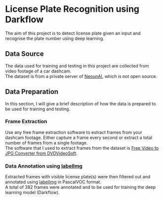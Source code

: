 # License Plate Recognition using Darkflow

The aim of this project is to detect license plate given an input and recognise the plate number using deep learning.

## Data Source

The data used for training and testing in this project are collected from video footage of a car dashcam.  
The dataset is from a private server of [NeounAI](https://neuon.ai/), which is not open source.

## Data Preparation

In this section, I will give a brief description of how the data is prepared to be used for training and testing.

### Frame Extraction

Use any free frame extraction software to extract frames from your dashcam footage. Either capture a frame every second or extract a total number of frames from a single footage.  
The software that I used to extract frames from the dataset is [Free Video to JPG Converter from DVDVideoSoft](https://www.dvdvideosoft.com/products/dvd/Free-Video-to-JPG-Converter.htm).

### Data Annotation using [labelImg](https://github.com/tzutalin/labelImg)

Extracted frames with visible license plate(s) were then filtered out and annotated using [labelImg](https://github.com/tzutalin/labelImg) in PascalVOC format.  
A total of 382 frames were annotated and to be used for training the deep learning model (Darkflow). 